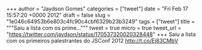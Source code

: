 
+++
author = "Jaydson Gomes"
categories = ["tweet"]
date = "Fri Feb 17 15:57:20 +0000 2012"
draft = false
slug = "1e046c64953b6e803c4fc90c4cbf6329b23b3249"
tags = ["tweet"]
title = """Saiu a lista com os prime..."""
tweet = true
micro = true
tweet_url = "https://twitter.com/jaydson/status/170537320020328448"
+++
Saiu a lista com os primeiros palestrantes do JSConf 2012 http://t.co/Ej83CMbV
